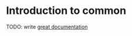 # Introduction to common

TODO: write [great documentation](http://jacobian.org/writing/what-to-write/)
